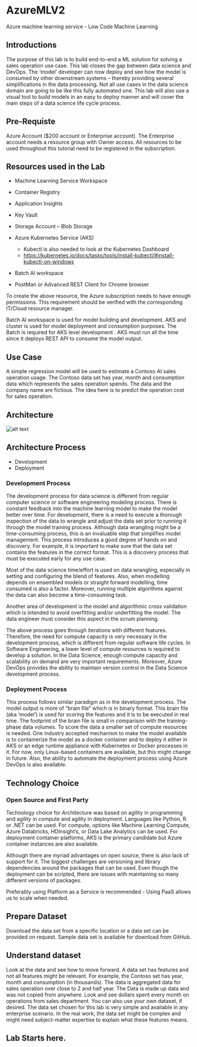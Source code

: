 # AzureMLV2

Azure machine learning service - Low Code Machine Learning

## Introductions

The purpose of this lab is to build end-to-end a ML solution for solving a sales operation use case. This lab closes the gap between data science and DevOps. The ‘model’ developer can now deploy and see how the model is consumed by other downstream systems – thereby providing several simplifications in the data processing. Not all use cases in the data science domain are going to be like this fully automated one.  This lab will also use a visual tool to build models in an easy to deploy manner and will cover the main steps of a data science life cycle process.

## Pre-Requiste

Azure Account ($200 account or Enterprise account).  The Enterprise account needs a resource group with Owner access. All resources to be used throughout this tutorial need to be registered in the subscription.

## Resources used in the Lab

- Machine Learning Service Workspace
- Container Registry
- Application Insights
- Key Vault
- Storage Account – Blob Storage
- Azure Kubernetes Service (AKS)

    - Kubectl is also needed to look at the Kubernetes Dashboard
    - https://kubernetes.io/docs/tasks/tools/install-kubectl/#install-kubectl-on-windows
- Batch AI workspace
- PostMan or Advanced REST Client for Chrome browser

To create the above resource, the Azure subscription needs to have enough permissions. This requirement should be verified with the corresponding IT/Cloud resource manager.

Batch AI workspace is used for model building and development. AKS and cluster is used for model deployment and consumption purposes. The Batch is required for AKS level development .  AKS must run all the time since it deploys REST API to consume the model output.

## Use Case

A simple regression model will be used to estimate a Contoso AI sales operation usage. The Contoso data set has year, month and consumption data which represents the sales operation spends. The data and the company name are fictious. The idea here is to predict the operation cost for sales operation. 

## Architecture

![alt text](https://github.com/balakreshnan/AzureMLV2/blob/master/AMLStudioV2Architecture.jpg "Architecture")

## Architecture Process

- Development
- Deployment

### Development Process

The development process for data science is different from regular computer science or software engineering modeling process. There is constant feedback into the machine learning model to make the model better over time. For development, there is a need to execute a thorough inspection of the data to wrangle and adjust the data set prior to running it through the model training process. Although data wrangling might be a time-consuming process, this is an invaluable step that simplifies model management. This process introduces a good degree of hands on and discovery.  For example, it is important to make sure that the data set contains the features in the correct format. This is a discovery process that must be executed early for any use case.

Most of the data science time/effort is used on data wrangling, especially in setting and configuring the blend of features.  Also, when modelling depends on ensembled models or straight forward modelling, time consumed is also a factor. Moreover, running multiple algorithms against the data can also become a time-consuming task. 

Another area of development is the model and algorithmic cross validation which is intended to avoid overfitting and/or underfitting the model. The data engineer must consider this aspect in the scrum planning.

The above process goes through iterations with different features. Therefore, the need for compute capacity is very necessary in the development process, which is different from regular software life cycles. In Software Engineering, a lower level of compute resources is required to develop a solution. In the Data Science, enough compute capacity and scalability on demand are very important requirements. Moreover, Azure DevOps provides the ability to maintain version control in the Data Science development process.

### Deployment Process

This process follows similar paradigm as in the development process. The model output is more of “brain file” which is in binary format. This brain file (aka ‘model’) is used for scoring the features and it is to be executed in real time. The footprint of the brain file is small in comparison with the training-phase data volumes. To score the data a smaller set of compute resources is needed. One industry accepted mechanism to make the model available is to containerize the model as a docker container and to deploy it either in AKS or an edge runtime appliance with Kubernetes or Docker processes in it.  For now, only Linux-based containers are available, but this might change in future. Also, the ability to automate the deployment process using Azure DevOps is also available.

## Technology Choice

### Open Source and First Party

Technology choice for Architecture was based on agility in programming and agility in compute and agility in deployment. Languages like Python, R or .NET can be used.  For compute, options like Machine Learning Compute, Azure Databricks, HDInsight’s, or Data Lake Analytics can be used. For deployment container platforms, AKS is the primary candidate but Azure container instances are also available.

Although there are myriad advantages on open source, there is also lack of support for it. The biggest challenges are versioning and library dependencies around the packages that can be used. Even though the deployment can be scripted, there are issues with maintaining so many different versions of packages.

Preferably using Platform as a Service is recommended - Using PaaS allows us to scale when needed.

## Prepare Dataset

Download the data set from a specific location or a data set can be provided on request. Sample data set is available for download from GitHub.

## Understand dataset

Look at the data and see how to move forward. A data set has features and not all features might be relevant. For example, the Contoso set has year, month and consumption (in thousands). The data is aggregated data for sales operation over close to 2 and half year. The Data is made up data and was not copied from anywhere. Look and see dollars spent every month on operations from sales department. You can also use your own dataset, if desired. The data set chosen for this lab is very simple and available in any enterprise scenario. In the real work, the data set might be complex and might need subject-matter expertise to explain what these features means.

## Lab Starts here.

